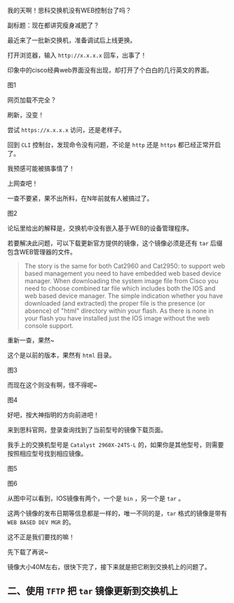 我的天啊！思科交换机没有WEB控制台了吗？

副标题：现在都讲究瘦身减肥了？



最近来了一批新交换机，准备调试后上线更换。

打开浏览器，输入 `http://x.x.x.x` 回车，出事了！

印象中的cisco经典web界面没有出现，却打开了个白白的几行英文的界面。

图1



网页加载不完全？

刷新，没变！

尝试 `https://x.x.x.x` 访问，还是老样子。

回到 `CLI` 控制台，发现命令没有问题，不论是 `http` 还是 `https` 都已经正常开启了。

我预感可能被搞事情了！

上网查吧！



一查不要紧，果不出所料，在N年前就有人被搞过了。

图2



论坛里给出的解释是，交换机中没有嵌入基于WEB的设备管理程序。

若要解决此问题，可以下载更新官方提供的镜像，这个镜像必须是还有 `tar` 后缀包含WEB管理器的文件。

> The story is the same for both Cat2960 and Cat2950: to support web based management you need to have embedded web based device manager. When  downloading the system image file from Cisco you need to choose combined tar file which includes both the IOS and web based device manager. The  simple indication whether you have downloaded (and extracted) the proper file is the presence (or absence) of "html" directory within your  flash. As there is none in your flash you have installed just the IOS  image without the web console support.



重新一查，果然~

这个是以前的版本，果然有 `html` 目录。

图3



而现在这个则没有啊，怪不得呢~

图4



好吧，按大神指明的方向前进吧！

来到思科官网，登录查询找到了当前型号的镜像下载页面。

我手上的交换机型号是 `Catalyst 2960X-24TS-L` 的，如果你是其他型号，则需要按照相应型号找到相应镜像。

图5

图6



从图中可以看到，IOS镜像有两个，一个是 `bin` ，另一个是 `tar` 。

这两个镜像的发布日期等信息都是一样的，唯一不同的是，`tar` 格式的镜像是带有 `WEB BASED DEV MGR` 的。

这不正是我们要找的嘛！

先下载了再说~

镜像大小40M左右，很快下完了，接下来就是把它刷到交换机上的问题了。



## 二、使用 `TFTP` 把 `tar` 镜像更新到交换机上

